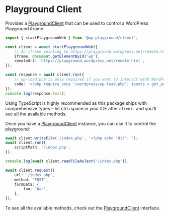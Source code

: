 # Playground Client

Provides a [PlaygroundClient](https://wordpress.github.io/wordpress-playground/api/client/) that can be used to control a WordPress Playground iframe:

```ts
import { startPlaygroundWeb } from '@wp-playground/client';

const client = await startPlaygroundWeb({
	// An iframe pointing to https://playground.wordpress.net/remote.html:
	iframe: document.getElementById('wp'),
	remoteUrl: `https://playground.wordpress.net/remote.html`,
});

const response = await client.run({
	// wp-load.php is only required if you want to interact with WordPress.
	code: '<?php require_once "/wordpress/wp-load.php"; $posts = get_posts(); echo "Post Title: " . $posts[0]->post_title;',
});
console.log(response.text);
```

Using TypeScript is highly recommended as this package ships with comprehensive types – hit ctrl+space in your IDE after `client.` and you'll see all the available methods.

Once you have a [PlaygroundClient](https://wordpress.github.io/wordpress-playground/api/client/) instance, you can use it to control the playground:

```ts
await client.writeFile('/index.php', '<?php echo "Hi!"; ');
await client.run({
	scriptPath: '/index.php',
});

console.log(await client.readFileAsText('/index.php'));

await client.request({
	url: '/index.php',
	method: 'POST',
	formData: {
		foo: 'bar',
	},
});
```

To see all the available methods, check out the [PlaygroundClient](https://wordpress.github.io/wordpress-playground/api/client/) interface.
